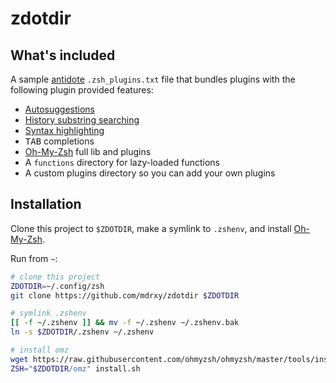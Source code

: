 # zdotdir

## What's included

A sample [antidote](https://github.com/mattmc3/antidote) `.zsh_plugins.txt` file that bundles plugins with the following plugin provided features:
- [Autosuggestions](https://github.com/zsh-users/zsh-autosuggestions)
- [History substring searching](https://github.com/zsh-users/zsh-history-substring-search)
- [Syntax highlighting](https://github.com/zdharma-continuum/fast-syntax-highlighting)
- <kbd>TAB</kbd> completions
- [Oh-My-Zsh](https://github.com/ohmyzsh/ohmyzsh) full lib and plugins
- A `functions` directory for lazy-loaded functions
- A custom plugins directory so you can add your own plugins

## Installation

Clone this project to `$ZDOTDIR`, make a symlink to `.zshenv`, and install [Oh-My-Zsh](https://github.com/ohmyzsh/ohmyzsh).

Run from `~`:
```zsh
# clone this project
ZDOTDIR=~/.config/zsh
git clone https://github.com/mdrxy/zdotdir $ZDOTDIR

# symlink .zshenv
[[ -f ~/.zshenv ]] && mv -f ~/.zshenv ~/.zshenv.bak
ln -s $ZDOTDIR/.zshenv ~/.zshenv

# install omz
wget https://raw.githubusercontent.com/ohmyzsh/ohmyzsh/master/tools/install.sh
ZSH="$ZDOTDIR/omz" install.sh
```
